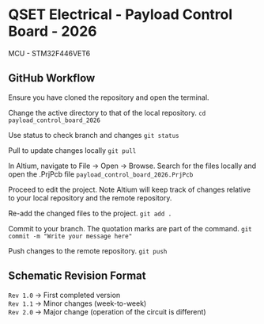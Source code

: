 # QSET Electrical - Payload Control Board - 2026

MCU - STM32F446VET6

## GitHub Workflow

Ensure you have cloned the repository and open the terminal.

Change the active directory to that of the local repository. 
``cd payload_control_board_2026``

Use status to check branch and changes
`git status` 

Pull to update changes locally
`git pull`

In Altium, navigate to File -> Open -> Browse. Search for the files locally and open the .PrjPcb file 
`payload_control_board_2026.PrjPcb`

Proceed to edit the project. Note Altium will keep track of changes relative to your local repository and the remote repository.

Re-add the changed files to the project. 
`git add .`

Commit to your branch. The quotation marks are part of the command.
`git commit -m "Write your message here"`

Push changes to the remote repository.
`git push`

## Schematic Revision Format

`Rev 1.0` -> First completed version\
`Rev 1.1` -> Minor changes (week-to-week)\
`Rev 2.0` -> Major change (operation of the circuit is different)
